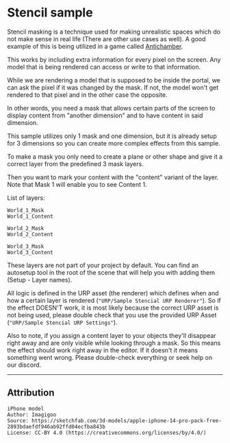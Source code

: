 # Stencil sample

Stencil masking is a technique used for making unrealistic spaces which do not make sense in real life (There are other use cases as well). A good example of this is being utilized in a game called [Antichamber](https://en.wikipedia.org/wiki/Antichamber).

This works by including extra information for every pixel on the screen. Any model that is being rendered can access or write to that information. 

While we are rendering a model that is supposed to be inside the portal, we can ask the pixel if it was changed by the mask. If not, the model won't get rendered to that pixel and in the other case the opposite.

In other words, you need a mask that allows certain parts of the screen to display content from "another dimension" and to have content in said dimension.

This sample utilizes only 1 mask and one dimension, but it is already setup for 3 dimensions so you can create more complex effects from this sample.

To make a mask you only need to create a plane or other shape and give it a correct layer from the predefined 3 mask layers.

Then you want to mark your content with the "content" variant of the layer. Note that Mask 1 will enable you to see Content 1.

List of layers:
```
World_1_Mask
World_1_Content

World_2_Mask
World_2_Content

World_3_Mask
World_3_Content
```

These layers are not part of your project by default. You can find an autosetup tool in the root of the scene that will help you with adding them (Setup - Layer names).

All logic is defined in the URP asset (the renderer) which defines when and how a certain layer is rendered (`"URP/Sample Stencial URP Renderer"`). So if the effect DOESN'T work, it is most likely because the correct URP asset is not being used, please double check that you use the provided URP Asset (`"URP/Sample Stencial URP Settings"`). 

Also to note, if you assign a content layer to your objects they'll disappear right away and are only visible while looking through a mask. So this means the effect should work right away in the editor. If it doesn't it means something went wrong. Please double-check everything or seek help on our discord.

---

## Attribution
```
iPhone model
Author: Imagigoo
Source: https://sketchfab.com/3d-models/apple-iphone-14-pro-pack-free-2893bdaefdf946ab92ffd04ecfba843b
License: CC-BY 4.0 (https://creativecommons.org/licenses/by/4.0/)
```